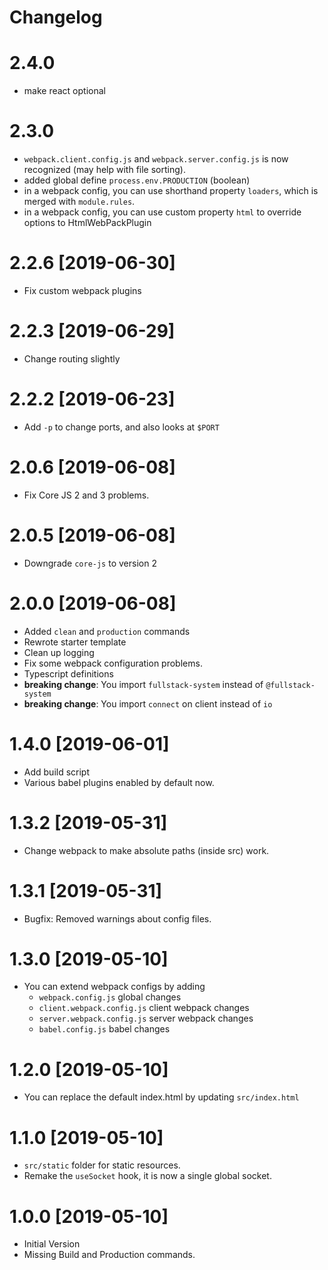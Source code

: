 # Changelog

# 2.4.0
- make react optional

# 2.3.0
- `webpack.client.config.js` and `webpack.server.config.js` is now recognized (may help with file sorting).
- added global define `process.env.PRODUCTION` (boolean)
- in a webpack config, you can use shorthand property `loaders`, which is merged with `module.rules`.
- in a webpack config, you can use custom property `html` to override options to HtmlWebPackPlugin

# 2.2.6 [2019-06-30]
- Fix custom webpack plugins

# 2.2.3 [2019-06-29]
- Change routing slightly

# 2.2.2 [2019-06-23]
- Add `-p` to change ports, and also looks at `$PORT`

# 2.0.6 [2019-06-08]
- Fix Core JS 2 and 3 problems.

# 2.0.5 [2019-06-08]
- Downgrade `core-js` to version 2

# 2.0.0 [2019-06-08]
- Added `clean` and `production` commands
- Rewrote starter template
- Clean up logging
- Fix some webpack configuration problems.
- Typescript definitions
- **breaking change**: You import `fullstack-system` instead of `@fullstack-system`
- **breaking change**: You import `connect` on client instead of `io`

# 1.4.0 [2019-06-01]
- Add build script
- Various babel plugins enabled by default now.

# 1.3.2 [2019-05-31]
- Change webpack to make absolute paths (inside src) work.

# 1.3.1 [2019-05-31]
- Bugfix: Removed warnings about config files.

# 1.3.0 [2019-05-10]
- You can extend webpack configs by adding
  - `webpack.config.js` global changes
  - `client.webpack.config.js` client webpack changes
  - `server.webpack.config.js` server webpack changes
  - `babel.config.js` babel changes

# 1.2.0 [2019-05-10]
- You can replace the default index.html by updating `src/index.html`

# 1.1.0 [2019-05-10]
- `src/static` folder for static resources.
- Remake the `useSocket` hook, it is now a single global socket.

# 1.0.0 [2019-05-10]
- Initial Version
- Missing Build and Production commands.
